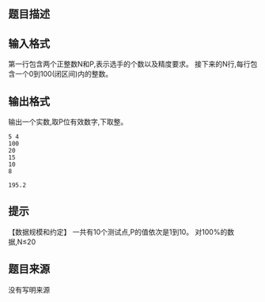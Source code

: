 


## 题目描述
## 输入格式
第一行包含两个正整数N和P,表示选手的个数以及精度要求。
接下来的N行,每行包含一个0到100(闭区间)内的整数。
## 输出格式
输出一个实数,取P位有效数字,下取整。

```input1
5 4
100
20
15
10
8

```

```output1
195.2
```

## 提示
【数据规模和约定】
一共有10个测试点,P的值依次是1到10。
对100%的数据,N≤20
## 题目来源
没有写明来源



